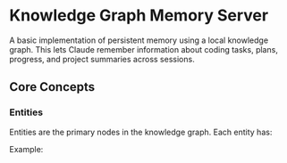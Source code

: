 # Knowledge Graph Memory Server
A basic implementation of persistent memory using a local knowledge graph. This lets Claude remember information about coding tasks, plans, progress, and project summaries across sessions.

## Core Concepts

### Entities
Entities are the primary nodes in the knowledge graph. Each entity has:

Example:
